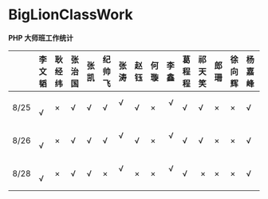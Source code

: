 # BigLionClassWork
**PHP 大师班工作统计**

    | 李文韬 | 耿经纬 | 张治国 | 张凯 | 纪帅飞 | 张涛 | 赵钰 | 何璇 | 李鑫 | 葛程程 | 祁天笑 | 郎珊 | 徐向辉 | 杨嘉峰 | 乔晨华 | 师高明
----|-------|--------|-------|------|--------|-----|------|------|-----|-------|--------|------|-------|-------|--------|-------
8/25 |   √  |    ×   |   √   |   √  |   √    |  √  |   √  |   ×  |  √  |   √   |    √   |   ×  |   ×   |   √   |    ×   |    √
8/26 |   √  |    ×   |   √   |   √  |   √    |  √  |   √  |   ×  |  √  |   √   |    √   |   ×  |   ×   |   √   |    ×   |    √
8/28 |   √  |    ×   |   √   |   √  |   ×    |  √  |   ×  |   ×  |  √  |   √   |    ×   |   ×  |   ×   |   √   |    ×   |    ×
